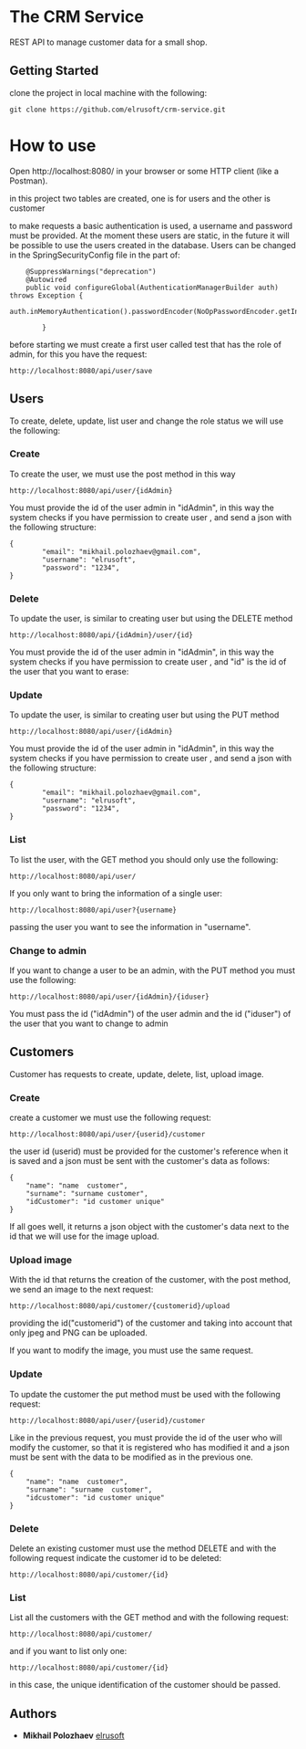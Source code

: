 # The CRM Service

REST API to manage customer data for a small shop.


## Getting Started

clone the project in local machine  with the following:

```
git clone https://github.com/elrusoft/crm-service.git
```

# How to use


Open http://localhost:8080/ in your browser or some HTTP client (like a Postman).

in this project two tables are created, one is for users and the other is customer

to make requests a basic authentication is used, a username and password must be provided. At the moment these users are static, in the future it will be possible to use the users created in the database. Users can be changed in the SpringSecurityConfig file in the part of:

```
	@SuppressWarnings("deprecation")
	@Autowired
	public void configureGlobal(AuthenticationManagerBuilder auth) throws Exception {
				auth.inMemoryAuthentication().passwordEncoder(NoOpPasswordEncoder.getInstance()).withUser("root").password("123456").roles("ADMIN").and().withUser("user").password("123456").roles("USER");
				
        }
```	

before starting we must create a first user called test that has the role of admin, for this you have the request:

```
http://localhost:8080/api/user/save
```


## Users

To create, delete, update, list user and change the role status we will use the following:

### Create

To create the user, we must use the post method in this way

```
http://localhost:8080/api/user/{idAdmin}

```
You must provide the id of the user admin in "idAdmin", in this way the system checks if you have permission to create user , and send a json with the following structure:

```
{
        "email": "mikhail.polozhaev@gmail.com",
        "username": "elrusoft",
        "password": "1234",
}
```

### Delete

To update the user, is similar to creating user but using the DELETE method

```
http://localhost:8080/api/{idAdmin}/user/{id}

```
You must provide the id of the user admin in "idAdmin", in this way the system checks if you have permission to create user , and "id" is the id of the user that you want to erase:



### Update

To update the user, is similar to creating user but using the PUT method

```
http://localhost:8080/api/user/{idAdmin}

```
You must provide the id of the user admin in "idAdmin", in this way the system checks if you have permission to create user , and send a json with the following structure:

```
{
        "email": "mikhail.polozhaev@gmail.com",
        "username": "elrusoft",
        "password": "1234",
}
```

### List 

To list the user, with the GET method you should only use the following:

```
http://localhost:8080/api/user/
```

If you only want to bring the information of a single user:

```
http://localhost:8080/api/user?{username}
```
passing the user you want to see the information in "username".

### Change to admin

If you want to change a user to be an admin, with the PUT method  you must use the following:

```
http://localhost:8080/api/user/{idAdmin}/{iduser}
```

You must pass the id ("idAdmin") of the user admin and the id ("iduser") of the user that you want to change to admin


## Customers

Customer has requests to create, update, delete, list, upload image.

### Create 

create a customer we must use the following request:

```
http://localhost:8080/api/user/{userid}/customer
```
the user id (userid) must be provided for the customer's reference when it is saved and a json must be sent with the customer's data as follows:

```
{
    "name": "name  customer",
    "surname": "surname customer",
    "idCustomer": "id customer unique"
}
```
If all goes well, it returns a json object with the customer's data next to the id that we will use for the image upload.

### Upload image

With the id that returns the creation of the customer, with the post method, we send an image to the next request:

```
http://localhost:8080/api/customer/{customerid}/upload
```
providing the id("customerid") of the customer and taking into account that only jpeg and PNG can be uploaded.

If you want to modify the image, you must use the same request.

### Update

To update the customer the put method must be used with the following request:

```
http://localhost:8080/api/user/{userid}/customer
```
Like in the previous request, you must provide the id of the user who will modify the customer, so that it is registered who has modified it and a json must be sent with the data to be modified as in the previous one.

```
{
 	"name": "name  customer",
 	"surname": "surname  customer",
   	"idcustomer": "id customer unique"
}
```

### Delete

Delete an existing customer must use the method DELETE and with the following request indicate the customer id to be deleted:

```
http://localhost:8080/api/customer/{id}
```

### List

List all the customers with the GET method and with the following request:

```
http://localhost:8080/api/customer/
```
and if you want to list only one:

```
http://localhost:8080/api/customer/{id}
```
in this case, the unique identification of the customer should be passed.


## Authors

* **Mikhail Polozhaev**  [elrusoft](https://github.com/elrusoft)

